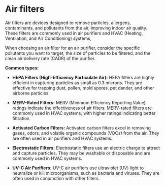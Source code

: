 # Air filters

Air filters are devices designed to remove particles, allergens, contaminants, and pollutants from the air, improving indoor air quality. These filters are commonly used in air purifiers and HVAC (Heating, Ventilation, and Air Conditioning) systems, 

When choosing an air filter for an air purifier, consider the specific pollutants you want to target, the size of particles to be filtered, and the clean air delivery rate (CADR) of the purifier.

**Common types:**

* **HEPA Filters (High-Efficiency Particulate Air):** HEPA filters are highly efficient in capturing particles as small as 0.3 microns. They are effective for trapping dust, pollen, mold spores, pet dander, and other airborne particles.
  
* **MERV-Rated Filters:** MERV (Minimum Efficiency Reporting Value) ratings indicate the effectiveness of air filters. MERV-rated filters are commonly used in HVAC systems, with higher ratings indicating better filtration.
   
* **Activated Carbon Filters:** Activated carbon filters excel in removing gases, odors, and volatile organic compounds (VOCs) from the air. They are often used in air purifiers and HVAC systems.

* **Electrostatic Filters:** Electrostatic filters use an electric charge to attract and capture particles. They may be washable or disposable and are commonly used in HVAC systems.

* **UV-C Air Purifiers:** UV-C air purifiers use ultraviolet (UV) light to neutralize or kill microorganisms, such as bacteria and viruses. They are often used in conjunction with other filters.
